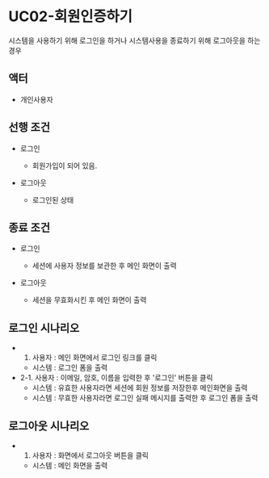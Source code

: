 # UC02-회원인증하기
시스템을 사용하기 위해 로그인을 하거나
시스템사용을 종료하기 위해 로그아웃을 하는 경우

## 액터
- 개인사용자

## 선행 조건

- 로그인
   - 회원가입이 되어 있음.

- 로그아웃
   - 로그인된 상태

## 종료 조건

- 로그인
   - 세션에 사용자 정보를 보관한 후 메인 화면이 출력

- 로그아웃
   - 세션을 무효화시킨 후 메인 화면이 출력

## 로그인 시나리오

- 1. 사용자 : 메인 화면에서 로그인 링크를 클릭
   - 시스템 : 로그인 폼을 출력
- 2-1. 사용자 : 이메일, 암호, 이름을 입력한 후 '로그인' 버튼을 클릭
   - 시스템 : 유효한 사용자라면 세션에 회원 정보를 저장한후 메인화면을 출력
   - 시스템 : 무효한 사용자라면 로그인 실패 메시지를 출력한 후 로그인 폼을 출력
   
   
## 로그아웃 시나리오

- 1. 사용자 : 화면에서 로그아웃 버튼을 클릭
   - 시스템 : 메인 화면을 출력